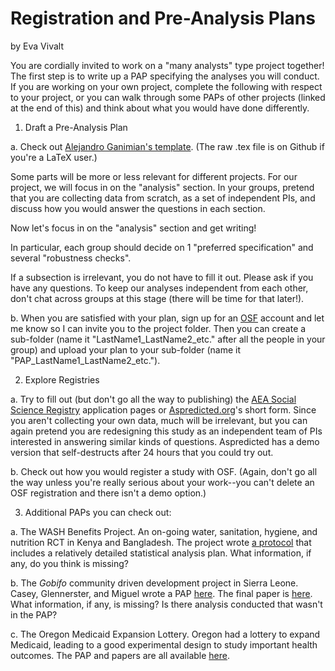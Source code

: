 Registration and Pre-Analysis Plans
===================================

by Eva Vivalt

You are cordially invited to work on a "many analysts" type project together! The first step is to write up a PAP specifying the analyses you will conduct. If you are working on your own project, complete the following with respect to your project, or you can walk through some PAPs of other projects (linked at the end of this) and think about what you would have done differently.

1. Draft a Pre-Analysis Plan

  a. Check out [Alejandro Ganimian's template](http://scholar.harvard.edu/alejandro_ganimian/classes/quantitative-methods-improving-causal-inference-educational-research-5). (The raw .tex file is on Github if you're a LaTeX user.)
  
Some parts will be more or less relevant for different projects. For our project, we will focus in on the "analysis" section. In your groups, pretend that you are collecting data from scratch, as a set of independent PIs, and discuss how you would answer the questions in each section.

Now let's focus in on the "analysis" section and get writing!

In particular, each group should decide on 1 "preferred specification" and several "robustness checks".

If a subsection is irrelevant, you do not have to fill it out. Please ask if you have any questions. To keep our analyses independent from each other, don't chat across groups at this stage (there will be time for that later!).

  b. When you are satisfied with your plan, sign up for an [OSF](http://www.osf.io) account and let me know so I can invite you to the project folder. Then you can create a sub-folder (name it "LastName1_LastName2_etc." after all the people in your group) and upload your plan to your sub-folder (name it "PAP_LastName1_LastName2_etc.").
  
2. Explore Registries

  a. Try to fill out (but don't go all the way to publishing) the [AEA Social Science Registry](http://socialscienceregistry.org) application pages or [Aspredicted.org](http://aspredicted.org)'s short form. Since you aren't collecting your own data, much will be irrelevant, but you can again pretend you are redesigning this study as an independent team of PIs interested in answering similar kinds of questions. Aspredicted has a demo version that self-destructs after 24 hours that you could try out.

  b. Check out how you would register a study with OSF. (Again, don't go all the way unless you're really serious about your work--you can't delete an OSF registration and there isn't a demo option.)

3. Additional PAPs you can check out:

  a. The WASH Benefits Project. An on-going water, sanitation, hygiene, and nutrition RCT in Kenya and Bangladesh. The project wrote [a protocol](http://bmjopen.bmj.com/content/3/8/e003476.short) that includes a relatively detailed statistical analysis plan. What information, if any, do you think is missing?

  b. The *Gobifo* community driven development project in Sierra Leone. Casey, Glennerster, and Miguel wrote a PAP [here](http://emiguel.econ.berkeley.edu/assets/miguel_research/8/_Appendix__Reshaping_Institutions_-_Evidence__on__Aid__Impacts__Using__a__Pre___Analysis__Plan.pdf). The final paper is [here](https://www.povertyactionlab.org/sites/default/files/publications/45_reshaping%20institutions%20QJE.pdf). What information, if any, is missing? Is there analysis conducted that wasn't in the PAP?

  c. The Oregon Medicaid Expansion Lottery. Oregon had a lottery to expand Medicaid, leading to a good experimental design to study important health outcomes. The PAP and papers are all available [here](http://www.nber.org/oregon/).
